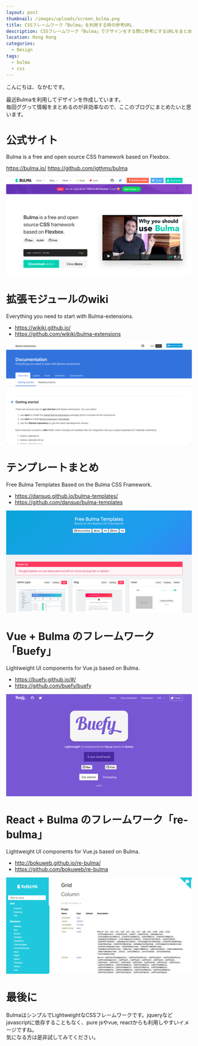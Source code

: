 ```yaml
---
layout: post
thumbnail: /images/uploads/screen_bulma.png
title: CSSフレームワーク「Bulma」を利用する時の参考URL
description: CSSフレームワーク「Bulma」でデザインをする際に参考にするURLをまとめました。
location: Hong Kong
categories:
  - Design
tags:
  - bulma
  - css
---
```

こんにちは、なかむです。

最近Bulmaを利用してデザインを作成しています。\
毎回ググって情報をまとめるのが非効率なので、ここのブログにまとめたいと思います。

# 公式サイト

Bulma is a free and open source CSS framework based on Flexbox.  

<https://bulma.io/>
<https://github.com/jgthms/bulma>

![Bulma公式サイト](/images/uploads/screen_bulma.png)



# 拡張モジュールのwiki

Everything you need to start with Bulma-extensions.

* <https://wikiki.github.io/>
* <https://github.com/wikiki/bulma-extensions>

![Bulma Extension](/images/uploads/screen_bulma_extensions_20180314171522.png)



# テンプレートまとめ

Free Bulma Templates
Based on the Bulma CSS Framework.

* <https://dansup.github.io/bulma-templates/>
* <https://github.com/dansup/bulma-templates>

![Bulmaテンプレート](/images/uploads/screen_20180314171534.png)



# Vue + Bulma のフレームワーク「Buefy」

Lightweight UI components for Vue.js based on Bulma.

* <https://buefy.github.io/#/>  
* <https://github.com/buefy/buefy>

![Buefy公式](/images/uploads/screen_buefy_20180314171508.png)



# React + Bulma のフレームワーク「re-bulma」

Lightweight UI components for Vue.js based on Bulma.

* <http://bokuweb.github.io/re-bulma/>  
* <https://github.com/bokuweb/re-bulma>

![ReBulma](/images/uploads/screen_rebulma_20180314172143.png)



# 最後に

BulmaはシンプルでLightweightなCSSフレームワークです。jqueryなどjavascriptに依存することもなく、pure jsやvue, reactからも利用しやすいイメージですね。\
気になる方は是非試してみてください。
